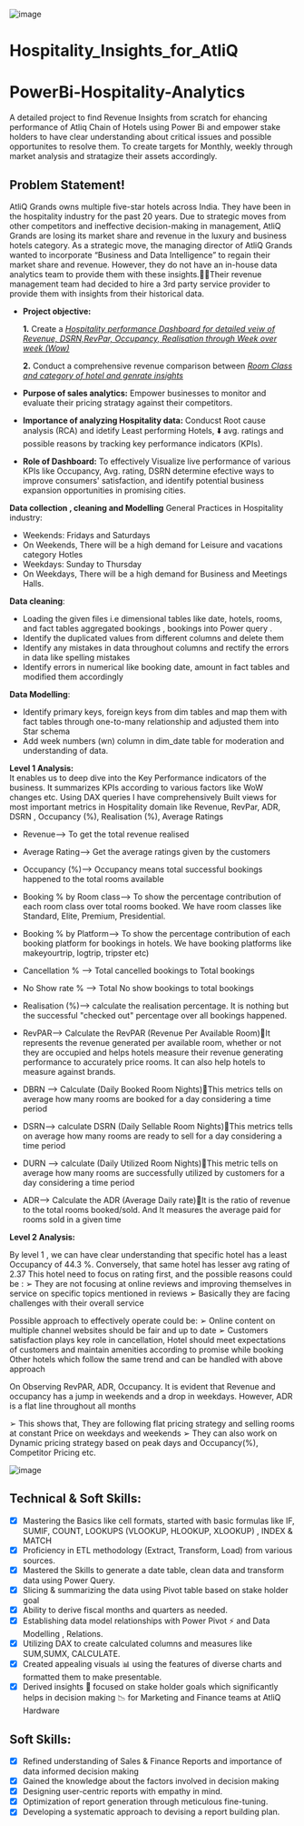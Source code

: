 ![image](https://github.com/AshwinPavanKadha/Hospitality_Insights_for_AtliQ/assets/131484545/45d15920-ec1c-4820-ae2e-ae9033dacc03)

# Hospitality_Insights_for_AtliQ
# PowerBi-Hospitality-Analytics
A detailed project to find Revenue Insights from scratch for ehancing performance of Atliq Chain of Hotels using Power Bi and empower stake holders to have clear understanding about critical issues and possible opportunites to resolve them. To create targets for Monthly, weekly through market analysis and stratagize their assets accordingly.

## Problem Statement!
AtliQ Grands owns multiple five-star hotels across India. They have been in the hospitality industry for the past 20 years. Due to strategic moves from other competitors and ineffective decision-making in management, AtliQ Grands are losing its market share and revenue in the luxury and business hotels category. As a strategic move, the managing director of AtliQ Grands wanted to incorporate “Business and Data Intelligence” to regain their market share and revenue. However, they do not have an in-house data analytics team to provide them with these insights.Their revenue management team had decided to hire a 3rd party service provider to provide them with insights from their historical data.


- **Project objective:** 

    **1.** Create a _[Hospitality performance Dashboard for detailed veiw of Revenue, DSRN,RevPar, Occupancy, Realisation through Week over week (Wow)]((https://app.powerbi.com/view?r=eyJrIjoiODkzZDFhZTEtZGQ0Ni00Mjg0LWFkOTItNDE2ODZiNThmYTYyIiwidCI6ImM2ZTU0OWIzLTVmNDUtNDAzMi1hYWU5LWQ0MjQ0ZGM1YjJjNCJ9))_ 

    **2.** Conduct a comprehensive revenue comparison between _[Room Class and category of hotel and genrate insights ]((https://app.powerbi.com/view?r=eyJrIjoiODkzZDFhZTEtZGQ0Ni00Mjg0LWFkOTItNDE2ODZiNThmYTYyIiwidCI6ImM2ZTU0OWIzLTVmNDUtNDAzMi1hYWU5LWQ0MjQ0ZGM1YjJjNCJ9))_

- **Purpose of sales analytics:** Empower businesses to monitor and evaluate their pricing stratagy against their competitors.

- **Importance of analyzing Hospitality data:** Conducst Root cause analysis (RCA) and idetify Least performing Hotels, ⬇️ avg. ratings and possible reasons by tracking key performance indicators (KPIs).

- **Role of Dashboard:** To effectively Visualize live performance of various KPIs like Occupancy, Avg. rating, DSRN determine efective ways to improve consumers' satisfaction, and identify potential business expansion opportunities in promising cities.

**Data collection , cleaning and Modelling**
General Practices in Hospitality industry:
- Weekends: Fridays and Saturdays
- On Weekends, There will be a high demand for Leisure and vacations category Hotles 
- Weekdays: Sunday to Thursday
- On Weekdays, There will be a high demand for Business and Meetings Halls.

**Data cleaning**:

- Loading the given files i.e dimensional tables like date, hotels, rooms,  and fact tables aggregated bookings , bookings into Power query . 
- Identify the duplicated values from different columns and delete them
- Identify any mistakes in data throughout columns and rectify the errors in data like spelling mistakes
- Identify errors in numerical like booking date, amount in fact tables and modified them accordingly


**Data Modelling**:
- Identify primary keys, foreign keys from dim tables and map them with fact tables through one-to-many relationship and adjusted them into Star schema
- Add week numbers (wn) column in dim_date table for moderation and understanding of data.

**Level 1 Analysis:**  
It enables us to deep dive into the Key Performance indicators of the business. It summarizes KPIs according to various factors like WoW changes etc.
Using DAX queries I have comprehensively Built views for most important metrics in Hospitality domain like Revenue, RevPar, ADR, DSRN , Occupancy (%), Realisation (%), Average Ratings

- Revenue--> To get the total revenue realised
- Average Rating--> Get the average ratings given by the customers
- Occupancy (%)--> Occupancy means total successful bookings happened to the total rooms available

- Booking % by Room class--> To show the percentage contribution of each room class over total rooms booked. We have room classes like Standard, Elite, Premium, Presidential.

- Booking % by Platform--> To show the percentage contribution of each booking platform for bookings in hotels. We have booking platforms like makeyourtrip, logtrip, tripster etc)

- Cancellation % --> Total cancelled bookings to Total bookings
- No Show rate % --> Total No show bookings to total bookings

- Realisation (%)--> calculate the realisation percentage. It is nothing but the successful "checked out" percentage over all bookings happened.

- RevPAR--> Calculate the RevPAR (Revenue Per Available Room)It represents the revenue generated per available room, whether or not they are occupied and helps hotels measure their revenue generating performance to accurately price rooms. It  can also help hotels to measure against brands.

- DBRN --> Calculate (Daily Booked Room Nights)This metrics tells on average how many rooms are booked for a day considering a time period

- DSRN--> calculate DSRN (Daily Sellable Room Nights)This metrics tells on average how many rooms are ready to sell for a day considering a time period

- DURN --> calculate (Daily Utilized Room Nights)This metric tells on average how many rooms are successfully utilized by customers for a day considering a time period

- ADR--> Calculate the ADR (Average Daily rate)It is the ratio of revenue to the total rooms booked/sold. And It measures the average paid for rooms sold in a given time


**Level  2 Analysis:**

By level 1 , we can have clear understanding that specific hotel has a least Occupancy of 44.3 %. Conversely, that same hotel has lesser avg rating of  2.37
This hotel need to focus on rating first, and the possible reasons could be : 
➢ They are not focusing at online reviews and improving themselves in service on specific topics mentioned in reviews
➢ Basically they are facing challenges with their overall service

Possible approach to effectively operate could be:
➢ Online content on multiple channel websites should be fair and up to date
➢ Customers satisfaction plays key role in cancellation, Hotel should meet expectations of customers and maintain amenities according to promise while booking
Other hotels which follow the same trend and can be handled with above approach

On Observing RevPAR, ADR, Occupancy. It is evident that Revenue and occupancy has a jump in weekends and a drop in weekdays. However, ADR is a flat line throughout all months

➢ This shows that, They are following flat pricing strategy and selling rooms at constant Price on weekdays and weekends
➢ They can also work on Dynamic pricing strategy based on peak days and Occupancy(%), Competitor Pricing etc.

![image](https://github.com/AshwinPavanKadha/Hospitality_Insights_for_AtliQ/assets/131484545/0dcab546-77e6-4049-b19a-d5d8cd8f06c8)










## Technical & Soft Skills:
- [x]	Mastering the Basics like cell formats, started with basic formulas like IF, SUMIF, COUNT, LOOKUPS (VLOOKUP, HLOOKUP, XLOOKUP) , INDEX & MATCH
- [x]	Proficiency in ETL methodology (Extract, Transform, Load) from various sources.
- [x]	Mastered the Skills to generate a date table, clean data and transform data using Power Query.
- [x]	Slicing & summarizing the data using Pivot table based on stake holder goal
- [x]	Ability to derive fiscal months and quarters as needed.
- [x]	Establishing data model relationships with Power Pivot ⚡ and Data Modelling , Relations.
- [x]	Utilizing DAX to create calculated columns and measures like SUM,SUMX, CALCULATE.
- [x]	Created appealing visuals 📊 using the features of diverse charts and formatted them to make presentable.
- [x]	Derived insights 🔎 focused on stake holder goals which significantly helps in decision making 📉 for Marketing and Finance teams at AtliQ Hardware 

## Soft Skills:
- [x]	Refined understanding of Sales & Finance Reports and importance of data informed decision making
- [x]	Gained the knowledge about the factors involved in decision making 
- [x]	Designing user-centric reports with empathy in mind.
- [x]	Optimization of report generation through meticulous fine-tuning.
- [x]	Developing a systematic approach to devising a report building plan.
